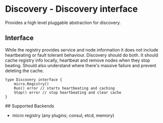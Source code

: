 # Discovery - Discovery interface

Provides a high level pluggable abstraction for discovery.

## Interface

While the registry provides service and node information it does not include 
heartbeating or fault tolerant behaviour. Discovery should do both. It should 
cache registry info locally, heartbeat and remove nodes when they stop beating. 
Should also understand where there's massive failure and prevent deleting the 
cache.

```
type Discovery interface {
	micro.Registry()
	Run() error // starts heartbeating and caching
	Stop() error // stop heartbeating and clear cache
}

```

## Supported Backends

- micro registry (any plugins; consul, etcd, memory)
